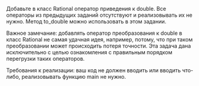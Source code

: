 Добавьте в класс Rational оператор приведения к double. Все операторы из предыдущих заданий отсутствуют и реализовывать их не нужно. Метод to_double можно использовать в этом задании.

Важное замечание: добавлять оператор преобразования к double в класс Rational не самая удачная идея, например, потому, что при таком преобразовании может происходить потеря точности. Эта задача дана исключительно с целью ознакомления с правильным порядком перегрузки таких операторов.

Требования к реализации: ваш код не должен вводить или вводить что-либо, реализовывать функцию main не нужно.
